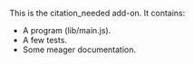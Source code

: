 This is the citation_needed add-on.  It contains:

* A program (lib/main.js).
* A few tests.
* Some meager documentation.
